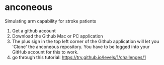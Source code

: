# anconeous
Simulating arm capability for stroke patients

1. Get a github account
2. Download the Github Mac or PC application
3. The plus sign in the top left corner of the Github application will let you 'Clone' the anconeous repository. You have to be logged into your GitHub account for this to work.
4. go through this tutorial:
https://try.github.io/levels/1/challenges/1 
